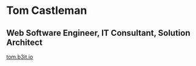 # Tom Castleman

## Web Software Engineer, IT Consultant, Solution Architect

[tom.b3it.io](http://tom.b3it.io)

